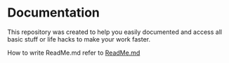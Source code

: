 # Documentation
This repository was created to help you easily documented and access all basic stuff or life hacks to make your work faster.

How to write ReadMe.md refer to [ReadMe.md](https://help.github.com/en/articles/basic-writing-and-formatting-syntax#links)
